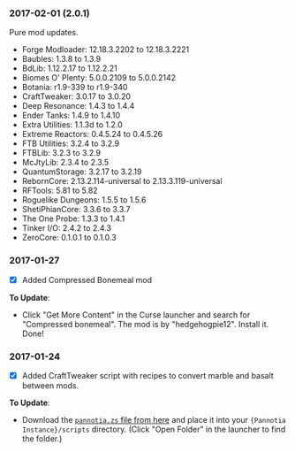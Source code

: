 ### 2017-02-01 (2.0.1)

Pure mod updates.

* Forge Modloader: 12.18.3.2202 to 12.18.3.2221
* Baubles: 1.3.8 to 1.3.9
* BdLib: 1.12.2.17 to 1.12.2.21
* Biomes O' Plenty: 5.0.0.2109 to 5.0.0.2142
* Botania: r1.9-339 to r1.9-340
* CraftTweaker: 3.0.17 to 3.0.20
* Deep Resonance: 1.4.3 to 1.4.4
* Ender Tanks: 1.4.9 to 1.4.10
* Extra Utilities: 1.1.3d to 1.2.0
* Extreme Reactors: 0.4.5.24 to 0.4.5.26
* FTB Utilities: 3.2.4 to 3.2.9
* FTBLib: 3.2.3 to 3.2.9
* McJtyLib: 2.3.4 to 2.3.5
* QuantumStorage: 3.2.17 to 3.2.19
* RebornCore: 2.13.2.114-universal to 2.13.3.119-universal
* RFTools: 5.81 to 5.82
* Roguelike Dungeons: 1.5.5 to 1.5.6
* ShetiPhianCore: 3.3.6 to 3.3.7
* The One Probe: 1.3.3 to 1.4.1
* Tinker I/O: 2.4.2 to 2.4.3
* ZeroCore: 0.1.0.1 to 0.1.0.3

### 2017-01-27
* [x] Added Compressed Bonemeal mod

**To Update**:
* Click "Get More Content" in the Curse launcher and search for "Compressed bonemeal". The mod is by "hedgehogpie12". Install it. Done!

### 2017-01-24
* [x] Added CraftTweaker script with recipes to convert marble and basalt between mods.

**To Update**:
* Download the [`pannotia.zs` file from here](https://gist.github.com/chimericdream/f02b06de5a812d7b72058c8dce3cc71f) and place it into your `{Pannotia Instance}/scripts` directory. (Click "Open Folder" in the launcher to find the folder.)
